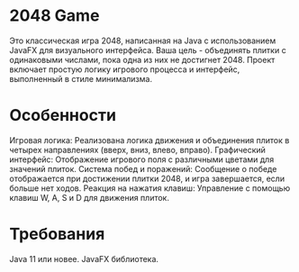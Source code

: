 # 2048 Game
Это классическая игра 2048, написанная на Java с использованием JavaFX для визуального интерфейса. Ваша цель - объединять плитки с одинаковыми числами, пока одна из них не достигнет 2048. Проект включает простую логику игрового процесса и интерфейс, выполненный в стиле минимализма.

# Особенности
Игровая логика: Реализована логика движения и объединения плиток в четырех направлениях (вверх, вниз, влево, вправо).
Графический интерфейс: Отображение игрового поля с различными цветами для значений плиток.
Система побед и поражений: Сообщение о победе отображается при достижении плитки 2048, и игра завершается, если больше нет ходов.
Реакция на нажатия клавиш: Управление с помощью клавиш W, A, S и D для движения плиток.

# Требования
Java 11 или новее. 
JavaFX библиотека.
